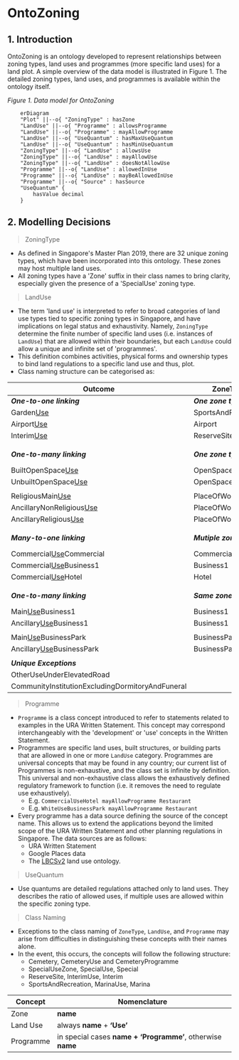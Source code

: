 # OntoZoning
## 1. Introduction
OntoZoning is an ontology developed to represent relationships between zoning types, land uses and programmes (more specific land uses) for a land plot. A simple overview of the data model is illustrated in Figure 1. The detailed zoning types, land uses, and programmes is available within the ontology itself. 

*Figure 1. Data model for OntoZoning*
```mermaid
    erDiagram 
    "Plot" ||--o{ "ZoningType" : hasZone
    "LandUse" ||--o{ "Programme" : allowsProgramme
    "LandUse" ||--o{ "Programme" : mayAllowProgramme
    "LandUse" ||--o{ "UseQuantum" : hasMaxUseQuantum
    "LandUse" ||--o{ "UseQuantum" : hasMinUseQuantum
    "ZoningType" ||--o{ "LandUse" : allowsUse
    "ZoningType" ||--o{ "LandUse" : mayAllowUse
    "ZoningType" ||--o{ "LandUse" : doesNotAllowUse
    "Programme" ||--o{ "LandUse" : allowedInUse
    "Programme" ||--o{ "LandUse" : mayBeAllowedInUse
    "Programme" ||--o{ "Source" : hasSource
    "UseQuantum" {
        hasValue decimal
    }
```
## 2. Modelling Decisions
>ZoningType

- As defined in Singapore's Master Plan 2019, there are 32 unique zoning types, which have been incorporated into this ontology. These zones may host multiple land uses. 
- All zoning types have a 'Zone' suffix in their class names to bring clarity, especially given the presence of a 'SpecialUse' zoning type.

>LandUse

- The term 'land use' is interpreted to refer to broad categories of land use types tied to specific zoning types in Singapore, and have implications on legal status and exhaustivity. Namely, `ZoningType` determine the finite number of specific land uses (i.e. instances of `LandUse`) that are allowed within their boundaries, but each `LandUse` could allow a unique and infinite set of 'programmes'. 
- This definition combines activities, physical forms and ownership types to bind land regulations to a specific land use and thus, plot.
- Class naming structure can be categorised as:

Outcome | ZoneType | LandUse 
--- | --- | ---
***One-to-one linking*** | ***One zone type*** | ***One land use***
Garden<ins>Use</ins> | SportsAndRecreation | GardenUse
Airport<ins>Use</ins> | Airport | AirportUse
Interim<ins>Use</ins> | ReserveSite | InterimUse
|  |
***One-to-many linking*** | ***One zone type*** | ***Multiple land uses with different purpose***
BuiltOpenSpace<ins>Use</ins> | OpenSpace | BuiltOpenSpaceUse
UnbuiltOpenSpace<ins>Use</ins> | OpenSpace | UnbuiltOpenSpaceUse
|  |
ReligiousMain<ins>Use</ins> | PlaceOfWorship | ReligiousMainUse
AncillaryNonReligious<ins>Use</ins> | PlaceOfWorship | AncillaryNonReligiousUse
AncillaryReligious<ins>Use</ins> | PlaceOfWorship | AncillaryReligiousUse
|  |
***Many-to-one linking*** | ***Mutiple zone type*** | ***One land use with the same purpose***
Commercial<ins>Use</ins>Commercial | Commercial | CommercialUse
Commercial<ins>Use</ins>Business1 | Business1 | CommercialUse
Commercial<ins>Use</ins>Hotel | Hotel  | CommercialUse
|  |
***One-to-many linking*** | ***Same zone type*** | ***Multiple land uses with different purpose***
Main<ins>Use</ins>Business1 | Business1  | MainUse
Ancillary<ins>Use</ins>Business1 | Business1 | AncillaryUse
|  |
Main<ins>Use</ins>BusinessPark | BusinessPark | MainUse
Ancillary<ins>Use</ins>BusinessPark | BusinessPark | AncillaryUse
|  |
***Unique Exceptions***|  |
OtherUseUnderElevatedRoad | |
CommunityInstitutionExcludingDormitoryAndFuneral | |

>Programme

- `Programme` is a class concept introduced to refer to statements related to examples in the URA Written Statement. This concept may correspond interchangeably with the 'development' or 'use' concepts in the Written Statement.
- Programmes are specific land uses, built structures, or building parts that are allowed in one or more `LandUse` category. Programmes are universal concepts that may be found in any country; our current list of Programmes is non-exhaustive, and the class set is infinite by definition. This universal and non-exhaustive class allows the exhaustively defined regulatory framework to function (i.e. it removes the need to regulate use exhaustively). 
    - E.g. `CommercialUseHotel mayAllowProgramme Restaurant`
    - E.g. `WhiteUseBusinessPark mayAllowProgramme Restaurant`
- Every programme has a data source defining the source of the concept name. This allows us to extend the applications beyond the limited scope of the URA Written Statement and other planning regulations in Singapore. The data sources are as follows:
    - URA Written Statement
    - Google Places data
    - The [LBCSv2](https://enterpriseintegrationlab.github.io/icity/LandUse/LandUse_1.1/doc/index-en.html) land use ontology.

>UseQuantum

- Use quantums are detailed regulations attached only to land uses. They describes the ratio of allowed uses, if multiple uses are allowed within the specific zoning type.

> Class Naming

- Exceptions to the class naming of `ZoneType`, `LandUse`, and `Programme` may arise from difficulties in distinguishing these concepts with their names alone. 
- In the event, this occurs, the concepts will follow the following structure:
    - Cemetery, CemeteryUse and CemeteryProgramme
    - SpecialUseZone, SpecialUse, Special
    - ReserveSite, InterimUse, Interim
    - SportsAndRecreation, MarinaUse, Marina


Concept | Nomenclature 
--- | --- 
Zone | **name** 
Land Use | always **name**  +  **‘Use’**
Programme | in special cases **name + ‘Programme’**, otherwise **name**
